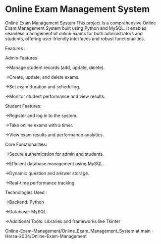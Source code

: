 # Online Exam Management System
Online Exam Management System This project is a comprehensive Online Exam Management System built using Python and MySQL. It enables seamless management of online exams for both administrators and students, offering user-friendly interfaces and robust functionalities.

Features :

Admin Features:

->Manage student records (add, update, delete).

->Create, update, and delete exams.

->Set exam duration and scheduling.

->Monitor student performance and view results.

Student Features:

->Register and log in to the system.

->Take online exams with a timer.

->View exam results and performance analytics.

Core Functionalities:

->Secure authentication for admin and students.

->Efficient database management using MySQL.

->Dynamic question and answer storage.

->Real-time performance tracking.

Technologies Used :

->Backend: Python

->Database: MySQL

->Additional Tools: Libraries and frameworks like Tkinter

Online-Exam-Management/Online_Exam_Management_System at main · Harsa-2004/Online-Exam-Management
